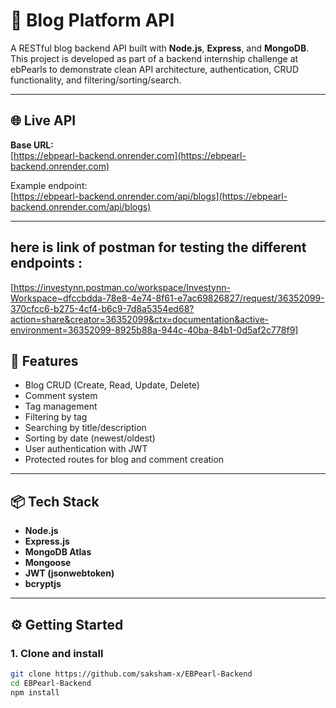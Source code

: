 # 📝 Blog Platform API

A RESTful blog backend API built with **Node.js**, **Express**, and **MongoDB**.
This project is developed as part of a backend internship challenge at ebPearls to demonstrate clean API architecture, authentication, CRUD functionality, and filtering/sorting/search.

---

## 🌐 Live API

**Base URL:**  
[https://ebpearl-backend.onrender.com](https://ebpearl-backend.onrender.com)

Example endpoint:  
[https://ebpearl-backend.onrender.com/api/blogs](https://ebpearl-backend.onrender.com/api/blogs)

---

## here is link of postman for testing the different endpoints :

[https://investynn.postman.co/workspace/Investynn-Workspace~dfccbdda-78e8-4e74-8f61-e7ac69826827/request/36352099-370cfcc6-b275-4cf4-b6c9-7d8a5354ed68?action=share&creator=36352099&ctx=documentation&active-environment=36352099-8925b88a-944c-40ba-84b1-0d5af2c778f9]

## 🚀 Features

- Blog CRUD (Create, Read, Update, Delete)
- Comment system
- Tag management
- Filtering by tag
- Searching by title/description
- Sorting by date (newest/oldest)
- User authentication with JWT
- Protected routes for blog and comment creation

---

## 📦 Tech Stack

- **Node.js**
- **Express.js**
- **MongoDB Atlas**
- **Mongoose**
- **JWT (jsonwebtoken)**
- **bcryptjs**

---

## ⚙️ Getting Started

### 1. Clone and install

```bash
git clone https://github.com/saksham-x/EBPearl-Backend
cd EBPearl-Backend
npm install
```
